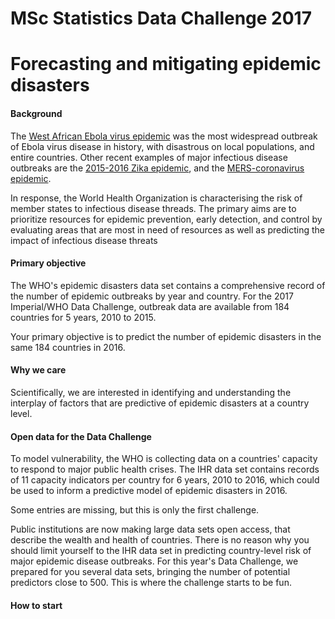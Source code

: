 # MSc Statistics Data Challenge 2017 
# Forecasting and mitigating epidemic disasters 	

#### Background
The [West African Ebola virus epidemic](http://apps.who.int/ebola/our-work/achievements) was the most widespread outbreak of Ebola virus disease in history, with disastrous on local populations, and entire countries. Other recent examples of major infectious disease outbreaks are the [2015-2016 Zika epidemic](http://www.who.int/emergencies/zika-virus/en/), and the [MERS-coronavirus epidemic](http://www.who.int/emergencies/mers-cov/en/).

In response, the World Health Organization is characterising the risk of member states to infectious disease threads. The primary aims are to prioritize resources for epidemic prevention, early detection, and control by evaluating areas that are most in need of resources as well as predicting the impact of infectious disease threats  

#### Primary objective
The WHO's epidemic disasters data set contains a comprehensive record of the number of epidemic outbreaks by year and country. For the 2017 Imperial/WHO Data Challenge, outbreak data are available from 184 countries for 5 years, 2010 to 2015.

Your primary objective is to predict the number of epidemic disasters in the same 184 countries in 2016.  

#### Why we care
Scientifically, we are interested in identifying and understanding the interplay of factors that are predictive of epidemic disasters at a country level. 

#### Open data for the Data Challenge
To model vulnerability, the WHO is collecting data on a countries' capacity to respond to major public health crises. The IHR data set contains records of 11 capacity indicators per country for 6 years, 2010 to 2016, which could be used to inform a predictive model of epidemic disasters in 2016.     

Some entries are missing, but this is only the first challenge. 

Public institutions are now making large data sets open access, that describe the wealth and health of countries. There is no reason why you should limit yourself to the IHR data set in predicting country-level risk of major epidemic disease outbreaks. For this year's Data Challenge, we prepared for you several data sets, bringing the number of potential predictors close to 500. This is where the challenge starts to be fun.  

#### How to start    
